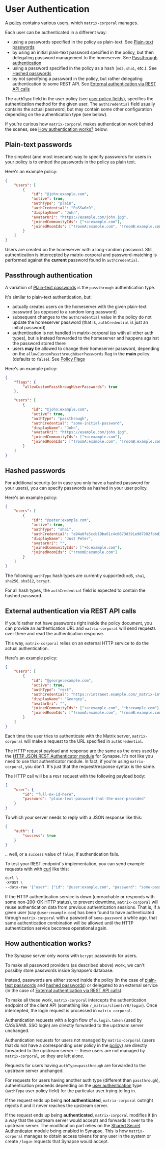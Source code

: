 # User Authentication

A [policy](policy.md) contains various users, which `matrix-corporal` manages.

Each user can be authenticated in a different way:
- using a passwords specified in the policy as plain-text. See [Plain-text passwords](#plain-text-passwords)
- by using an initial plain-text password specified in the policy, but then delegating password management to the homeserver. See [Passthrough authentication](#passthrough-authentication)
- using a password specified in the policy as a hash (`md5`, `sha1`, etc.). See [Hashed passwords](#hashed-passwords)
- by not specifying a password in the policy, but rather delegating authentication to some REST API. See [External authentication via REST API calls](#external-authentication-via-rest-api-calls)

The `authType` field in the user policy (see [user policy fields](policy.md#user-policy-fields)), specifies the authentication method for the given user. The `authCredential` field usually contains the actual password, but may contain some other configuration depending on the authentication type (see below).

If you're curious how `matrix-corporal` makes authentication work behind the scenes, see [How authentication works?](#how-authentication-works) below.


## Plain-text passwords

The simplest (and most insecure) way to specify passwords for users in your policy is to embed the passwords in the policy as plain text.

Here's an example policy:

```json
{
	"users": [
		{
			"id": "@john:example.com",
			"active": true,
			"authType": "plain",
			"authCredential": "PaSSw0rD",
			"displayName": "John",
			"avatarUri": "https://example.com/john.jpg",
			"joinedCommunityIds": ["+a:example.com"],
			"joinedRoomIds": ["!roomA:example.com", "!roomB:example.com"]
		}
	]
}
```

Users are created on the homeserver with a long-random password. Still, authentication is intercepted by matrix-corporal and password-matching is performed against the **current** password found in `authCredential`.


## Passthrough authentication

A variation of [Plain-text passwords](#plain-text-passwords) is the `passthrough` authentication type.

It's similar to plain-text authentication, but:

- actually creates users on the homeserver with the given plain-text password (as opposed to a random long password)
- subsequent changes to the `authCredential` value in the policy do not update the homeserver password (that is, `authCredential` is just an initial password)
- authentication is not handled in matrix-corporal (as with all other auth types), but is instead forwarded to the homeserver and happens against the password stored there
- users **may** be allowed to change their homeserver password, depending on the `allowCustomPassthroughUserPasswords` flag in the **main** policy (defaults to `false`). See [Policy Flags](policy.md#flags)

Here's an example policy:

```json
{
	"flags": {
		"allowCustomPassthroughUserPasswords": true
	},

	"users": [
		{
			"id": "@john:example.com",
			"active": true,
			"authType": "passthrough",
			"authCredential": "some-initial-password",
			"displayName": "John",
			"avatarUri": "https://example.com/john.jpg",
			"joinedCommunityIds": ["+a:example.com"],
			"joinedRoomIds": ["!roomA:example.com", "!roomB:example.com"]
		}
	]
}
```


## Hashed passwords

For additional security (or in case you only have a hashed password for your users), you can specify passwords as hashed in your user policy.

Here's an example policy:

```json
{
	"users": [
		{
			"id": "@peter:example.com",
			"active": true,
			"authType": "sha1",
			"authCredential": "a94a8fe5ccb19ba61c4c0873d391e987982fbbd3",
			"displayName": "Just Peter",
			"avatarUri": "",
			"joinedCommunityIds": ["+b:example.com"],
			"joinedRoomIds": ["!roomB:example.com"]
		}
	]
}
```

The following `authType` hash types are currently supported: `md5`, `sha1`, `sha256`, `sha512`, `bcrypt`.

For all hash types, the `authCredential` field is expected to contain the hashed password.


## External authentication via REST API calls

If you'd rather not have passwords right inside the policy document, you can provide an authentication URL and `matrix-corporal` will send requests over there and read the authentication response.

This way, `matrix-corporal` relies on an external HTTP service to do the actual authentication.

Here's an example policy:

```json
{
	"users": [
		{
			"id": "@george:example.com",
			"active": true,
			"authType": "rest",
			"authCredential": "https://intranet.example.com/_matrix-internal/identity/v1/check_credentials",
			"displayName": "Georgey",
			"avatarUri": "",
			"joinedCommunityIds": ["+a:example.com", "+b:example.com"],
			"joinedRoomIds": ["!roomA:example.com", "!roomB:example.com"]
		}
	]
}
```

Each time the user tries to authenticate with the Matrix server, `matrix-corporal` will make a request to the URL specified in `authCredential`.

The HTTP request payload and response are the same as the ones used by the [HTTP JSON REST Authenticator module](https://github.com/kamax-io/matrix-synapse-rest-auth) for Synapse. It's not like you need to use that authenticator module. In fact, if you're using `matrix-corporal`, you don't. It's just that the request/response syntax is the same.

The HTTP call will be a `POST` request with the following payload body:

```json
{
	"user": {
		"id": "full-mx-id-here",
		"password": "plain-text-password-that-the-user-provided"
	}
}
```

To which your server needs to reply with a JSON response like this:

```json
{
	"auth": {
		"success": true
	}
}
```

.. well, or a `success` value of `false`, if authentication fails.

To test your REST endpoint's implementation, you can send example requests with with [curl](https://curl.haxx.se/) like this:

```bash
curl \
-XPOST \
--data-raw '{"user": {"id": "@user:example.com", "password": "some-password"}}' https://intranet.example.com/_matrix-internal/identity/v1/check_credentials
```

If the HTTP authentication service is down (unreachable or responds with some non-200-OK HTTP status), to prevent downtime, `matrix-corporal` will reuse authentication data from previous authentication sessions. That is, if a given user (say `@user:example.com`) has been found to have authenticated through `matrix-corporal` with a pasword of `some-password` a while ago, that same authentication combination will be allowed until the HTTP authentication service becomes operational again.


## How authentication works?

The Synapse server only works with `bcrypt` passwords for users.

To make all password providers (as described above) work, we can't possibly store passwords inside Synapse's database.

Instead, passwords are either stored inside the policy (in the case of [plain-text passwords](#plain-text-passwords) and [hashed passwords](#hashed-passwords)) or delegated to an external service (in the case of [External authentication via REST API calls](#external-authentication-via-rest-api-calls)).

To make all these work, `matrix-corporal` intercepts the authentication endpoint of the client API (something like `/_matrix/client/r0/login`). Once intercepted, the login request is processed in `matrix-corporal`.

Authentication requests with a login flow of `m.login.token` (used by CAS/SAML SSO login) are directly forwarded to the upstream server unchanged.

Authentication requests for users not managed by `matrix-corporal` (users that do not have a corresponding user policy in the [policy](policy.md)) are directly forwarded to the upstream server -- these users are not managed by `matrix-corporal`, so they are left alone.

Requests for users having `authType=passthrough` are forwarded to the upstream server unchanged.

For requests for users having another auth type (different than `passthrough`), authentication proceeds depending on the [user authentication](user-authentication.md) type (`authType` user policy field) for the particular user trying to log in.

If the request ends up being **not authenticated**, `matrix-corporal` outright rejects it and it never reaches the upstream server.

If the request ends up being **authenticated**, `matrix-corporal` modifies it (in a way that the upstream server would accept) and forwards it over to the upstream server. The modification part relies on the [Shared Secret Authenticator](https://github.com/devture/matrix-synapse-shared-secret-auth) module being enabled in Synapse. This is how `matrix-corporal` manages to obtain access tokens for any user in the system or create `/login` requests that Synapse would accept.

